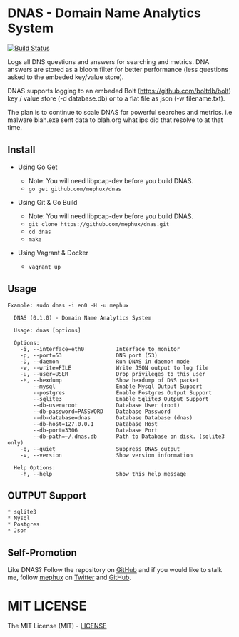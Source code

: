 # DNAS - Domain Name Analytics System
[![Build Status](https://drone.io/github.com/mephux/dnas/status.png)](https://drone.io/github.com/mephux/dnas/latest)

Logs all DNS questions and answers for searching and metrics. DNA answers are stored as
a bloom filter for better performance (less questions asked to the embeded key/value store).

DNAS supports logging to an embeded Bolt (https://github.com/boltdb/bolt) key / value store 
(-d database.db) or to a flat file as json (-w filename.txt).

The plan is to continue to scale DNAS for powerful searches and metrics. 
i.e malware blah.exe sent data to blah.org what ips did that resolve to at that time.

## Install

  * Using Go Get

    * Note: You will need libpcap-dev before you build DNAS.
    * `go get github.com/mephux/dnas`

  * Using Git & Go Build
  
    * Note: You will need libpcap-dev before you build DNAS.
    * `git clone https://github.com/mephux/dnas.git`
    * `cd dnas`
    * `make`

  * Using Vagrant & Docker

    * `vagrant up`

## Usage

  `Example: sudo dnas -i en0 -H -u mephux`

```
  DNAS (0.1.0) - Domain Name Analytics System

  Usage: dnas [options]

  Options:
    -i, --interface=eth0          Interface to monitor
    -p, --port=53                 DNS port (53)
    -D, --daemon                  Run DNAS in daemon mode
    -w, --write=FILE              Write JSON output to log file
    -u, --user=USER               Drop privileges to this user
    -H, --hexdump                 Show hexdump of DNS packet
        --mysql                   Enable Mysql Output Support
        --postgres                Enable Postgres Output Support
        --sqlite3                 Enable Sqlite3 Output Support
        --db-user=root            Database User (root)
        --db-password=PASSWORD    Database Password
        --db-database=dnas        Database Database (dnas)
        --db-host=127.0.0.1       Database Host
        --db-port=3306            Database Port
        --db-path=~/.dnas.db      Path to Database on disk. (sqlite3 only)
    -q, --quiet                   Suppress DNAS output
    -v, --version                 Show version information

  Help Options:
    -h, --help                    Show this help message
```

## OUTPUT Support

    * sqlite3
    * Mysql
    * Postgres
    * Json


## Self-Promotion

Like DNAS? Follow the repository on
[GitHub](https://github.com/mephux/dnas) and if
you would like to stalk me, follow [mephux](http://dweb.io/) on
[Twitter](http://twitter.com/mephux) and
[GitHub](https://github.com/mephux).

# MIT LICENSE

The MIT License (MIT) - [LICENSE](https://github.com/mephux/dnas/blob/master/LICENSE)
